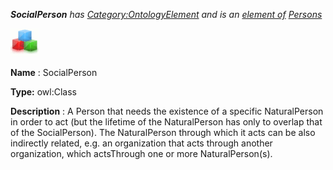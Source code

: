 ___SocialPerson__ 
 has
 [Category:OntologyElement](../../Category/OntologyElement "Category:OntologyElement") 
 and is an
 [element of](../../Property/ElementOf "Property:ElementOf") 
[Persons](../../Submissions/Persons "Submissions:Persons")_




  





[![Class](../images/thumb/2/27/Class.gif/45px-Class.gif)](../../Image/Class.gif "Class")


__Name__ 
 : SocialPerson
 



__Type:__ 
 owl:Class
 



__Description__ 
 : A Person that needs the existence of a specific NaturalPerson in order to act (but the lifetime of the NaturalPerson has only to overlap that of the SocialPerson). The NaturalPerson through which it acts can be also indirectly related, e.g. an organization that acts through another organization, which actsThrough one or more NaturalPerson(s).
